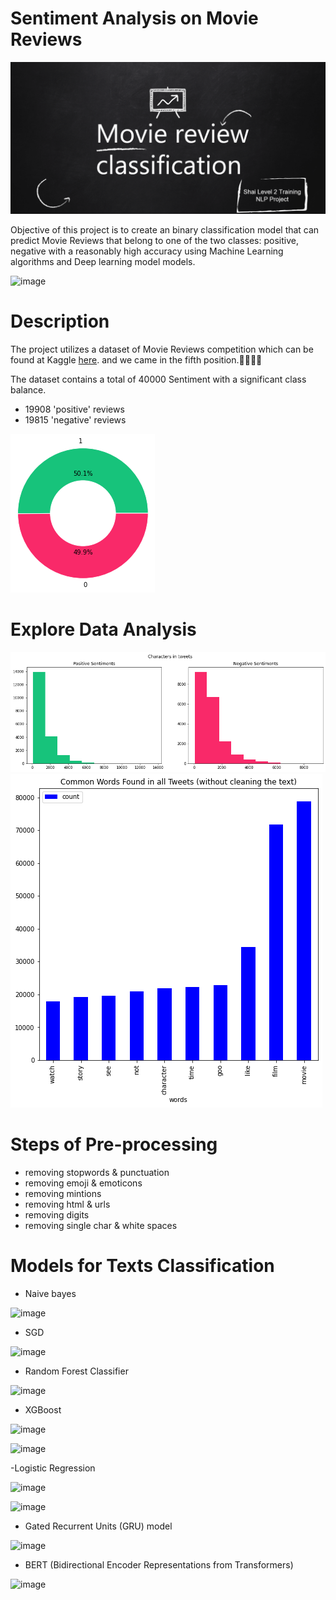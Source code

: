 # Sentiment Analysis on Movie Reviews

![0](images/0.PNG)

Objective of this project is to create an binary classification model that can predict Movie Reviews that belong to one of the two classes: positive, negative with a reasonably high accuracy using Machine Learning algorithms and Deep learning model models.

![image](https://user-images.githubusercontent.com/42867555/210126555-6fc6ca1a-ec6e-4fbb-8d04-a2b76e8bfb51.png)


# Description
The project utilizes a dataset of Movie Reviews competition which can be found at Kaggle [here](https://www.kaggle.com/competitions/shai-training-2022-a-level-2/data).
 and we came in the fifth position.💪🏻💪🏻

The dataset contains a total of 40000 Sentiment with a significant class balance.
- 19908 'positive' reviews
- 19815 'negative' reviews

![5](images/5.png)

# Explore Data Analysis
![3](images/3.png) 
                  ![4](images/4.png)
                  
# Steps of Pre-processing
- removing stopwords & punctuation
- removing emoji & emoticons
- removing mintions
- removing html & urls
- removing digits
- removing single char & white spaces

# Models for Texts Classification
- Naive bayes

![image](https://user-images.githubusercontent.com/42867555/210126392-2ebdbdb3-b863-403a-be23-fe2477d4f277.png)

- SGD

![image](https://user-images.githubusercontent.com/42867555/210126409-41d22bc3-b484-4aa2-945e-385fa412265c.png)

- Random Forest Classifier

![image](https://user-images.githubusercontent.com/42867555/210126457-4878f0f7-2126-4048-915c-c918ad6af866.png)


- XGBoost

![image](https://user-images.githubusercontent.com/42867555/210126504-1ff2b801-cdcf-49da-a1cd-dbab23f4d829.png)

![image](https://user-images.githubusercontent.com/42867555/210126516-2fdec3da-bd73-4fe8-ae46-ee726070cd72.png)

-Logistic Regression

![image](https://user-images.githubusercontent.com/42867555/210128177-85674fec-1870-46dc-9928-0addcf986dcf.png)

![image](https://user-images.githubusercontent.com/42867555/210128207-b5ff3155-5910-44d0-9741-d39afff8d78e.png)

- Gated Recurrent Units (GRU) model

![image](https://user-images.githubusercontent.com/42867555/210128244-bfc14141-f6ad-4380-8bf1-16d544ba3437.png)


- BERT (Bidirectional Encoder Representations from Transformers)

![image](https://user-images.githubusercontent.com/42867555/210126534-9b67f777-2400-4c6b-b226-55bb23414cba.png)









